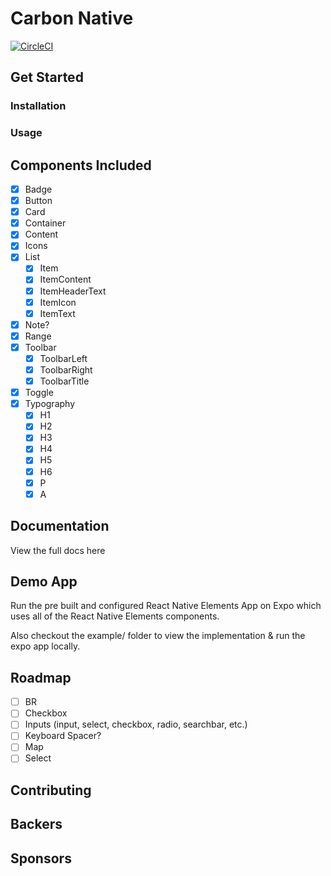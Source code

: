 # Carbon Native

[![CircleCI](https://circleci.com/gh/carbon-native/carbon-native.svg?style=svg)](https://circleci.com/gh/carbon-native/carbon-native)

## Get Started

### Installation

### Usage

## Components Included

- [x] Badge
- [x] Button
- [x] Card
- [x] Container
- [x] Content
- [x] Icons
- [x] List
  - [x] Item
  - [x] ItemContent
  - [x] ItemHeaderText
  - [x] ItemIcon
  - [x] ItemText
- [x] Note?
- [x] Range
- [x] Toolbar
  - [x] ToolbarLeft
  - [x] ToolbarRight
  - [x] ToolbarTitle
- [x] Toggle
- [x] Typography
  - [x] H1
  - [x] H2
  - [x] H3
  - [x] H4
  - [x] H5
  - [x] H6
  - [x] P
  - [x] A

## Documentation

View the full docs here

## Demo App

Run the pre built and configured React Native Elements App on Expo which uses all of the React Native Elements components.

Also checkout the example/ folder to view the implementation & run the expo app locally.

## Roadmap

- [ ] BR
- [ ] Checkbox
- [ ] Inputs (input, select, checkbox, radio, searchbar, etc.)
- [ ] Keyboard Spacer?
- [ ] Map
- [ ] Select

## Contributing

## Backers

## Sponsors
